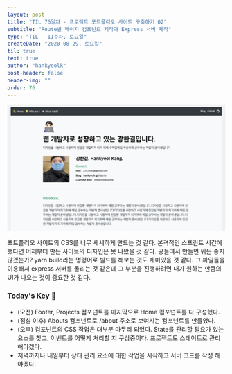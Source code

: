 ```yaml
---
layout: post
title: "TIL 76일차 - 프로젝트 포트폴리오 사이트 구축하기 02"
subtitle: "Route별 페이지 컴포넌트 제작과 Express 서버 제작"
type: "TIL - 11주차, 토요일"
createDate: "2020-08-29, 토요일"
til: true
text: true
author: "hankyeolk"
post-header: false
header-img: ""
order: 76
---
```


![오늘 작업한 부분](./site2.png)

포트폴리오 사이트의 CSS를 너무 세세하게 만드는 것 같다. 본격적인 스프린트 시간에 했다면 어제부터 만든 사이트의 디자인은 못 나왔을 것 같다. 공들여서 만들면 뭐든 좋지 않겠는가? yarn build라는 명령어로 빌드를 해보는 것도 재미있을 것 같다. 그 파일들을 이용해서 express 서버를 돌리는 것 같은데 그 부분을 진행하려면 내가 원하는 만큼의 UI가 나오는 것이 중요한 것 같다.
<br>

### Today's Key 🦄

- (오전) Footer, Projects 컴포넌트를 마지막으로 Home 컴포넌트를 다 구성했다.
- (점심 이후) Abouts 컴포넌트로 /about 주소로 보여지는 컴포넌트를 만들었다.
- (오후) 컴포넌트의 CSS 작업은 대부분 마무리 되었다. State를 관리할 필요가 있는 요소를 찾고, 이벤트를 어떻게 처리할 지 구상중이다. 프로젝트도 스테이트로 관리해야겠다.
- 저녁까지나 내일부터 상태 관리 요소에 대한 작업을 시작하고 서버 코드를 작성 해야겠다.
